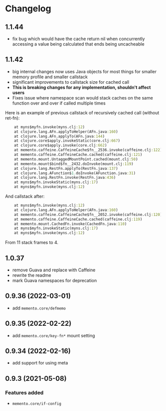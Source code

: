 # Changelog

## 1.1.44

- fix bug which would have the cache return nil when concurrently accessing a value being calculated that ends being uncacheable

## 1.1.42
- big internal changes now uses Java objects for most things for smaller memory profile and smaller callstack
- significant improvements to callstack size for cached call
- **This is breaking changes for any implementation, shouldn't affect users**
- Fixes issue where namespace scan would stack caches on the same function over and over if called multiple times

Here is an example of previous callstack of recursively cached call (without ret-fn):
```clojure
	at myns$myfn.invoke(myns.clj:12)
	at clojure.lang.AFn.applyToHelper(AFn.java:160)
	at clojure.lang.AFn.applyTo(AFn.java:144)
	at clojure.core$apply.invokeStatic(core.clj:667)
	at clojure.core$apply.invoke(core.clj:662)
	at memento.caffeine.CaffeineCache$fn__2536.invoke(caffeine.clj:122)
	at memento.caffeine.CaffeineCache.cached(caffeine.clj:121)
	at memento.mount.UntaggedMountPoint.cached(mount.clj:50)
	at memento.mount$bind$fn__2432.doInvoke(mount.clj:119)
	at clojure.lang.RestFn.applyTo(RestFn.java:137)
	at clojure.lang.AFunction$1.doInvoke(AFunction.java:31)
	at clojure.lang.RestFn.invoke(RestFn.java:436)
	at myns$myfn.invokeStatic(myns.clj:17)
	at myns$myfn.invoke(myns.clj:12)
```

And callstack after:
```clojure
	at myns$myfn.invoke(myns.clj:12)
	at clojure.lang.AFn.applyToHelper(AFn.java:160)
	at memento.caffeine.CaffeineCache$fn__2052.invoke(caffeine.clj:120)
	at memento.caffeine.CaffeineCache.cached(caffeine.clj:119)
	at memento.mount.CachedFn.invoke(CachedFn.java:110)
	at myns$myfn.invokeStatic(myns.clj:17)
	at myns$myfn.invoke(myns.clj:12)
```

From 11 stack frames to 4.

## 1.0.37
- remove Guava and replace with Caffeine
- rewrite the readme
- mark Guava namespaces for deprecation

## 0.9.36 (2022-03-01)
- add `memento.core/defmemo`

## 0.9.35 (2022-02-22)
- add `memento.core/key-fn*` mount setting

## 0.9.34 (2022-02-16)
- add support for using meta 

## 0.9.3 (2021-05-08)
### Features added
- `memento.core/if-config`

